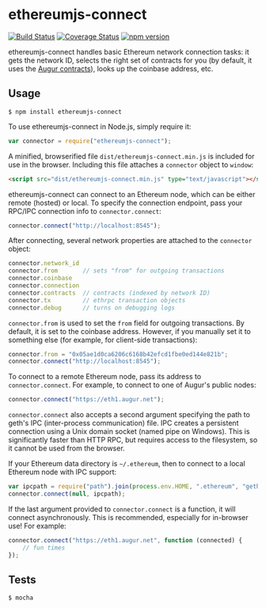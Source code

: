 ethereumjs-connect
==================

[![Build Status](https://travis-ci.org/ethereumjs/ethereumjs-connect.svg)](https://travis-ci.org/ethereumjs/ethereumjs-connect)
[![Coverage Status](https://coveralls.io/repos/ethereumjs/ethereumjs-connect/badge.svg?branch=master&service=github)](https://coveralls.io/github/ethereumjs/ethereumjs-connect?branch=master)
[![npm version](https://badge.fury.io/js/ethereumjs-connect.svg)](http://badge.fury.io/js/ethereumjs-connect)

ethereumjs-connect handles basic Ethereum network connection tasks: it gets the network ID, selects the right set of contracts for you (by default, it uses the [Augur contracts](https://github.com/AugurProject/augur-contracts)), looks up the coinbase address, etc.

Usage
-----
```
$ npm install ethereumjs-connect
```
To use ethereumjs-connect in Node.js, simply require it:
```javascript
var connector = require("ethereumjs-connect");
```
A minified, browserified file `dist/ethereumjs-connect.min.js` is included for use in the browser.  Including this file attaches a `connector` object to `window`:
```html
<script src="dist/ethereumjs-connect.min.js" type="text/javascript"></script>
```
ethereumjs-connect can connect to an Ethereum node, which can be either remote (hosted) or local.  To specify the connection endpoint, pass your RPC/IPC connection info to `connector.connect`:
```javascript
connector.connect("http://localhost:8545");
```
After connecting, several network properties are attached to the `connector` object:
```javascript
connector.network_id
connector.from       // sets "from" for outgoing transactions
connector.coinbase
connector.connection
connector.contracts  // contracts (indexed by network ID)
connector.tx         // ethrpc transaction objects
connector.debug      // turns on debugging logs
```
`connector.from` is used to set the `from` field for outgoing transactions.  By default, it is set to the coinbase address.  However, if you manually set it to something else (for example, for client-side transactions):
```javascript
connector.from = "0x05ae1d0ca6206c6168b42efcd1fbe0ed144e821b";
connector.connect("http://localhost:8545");
```
To connect to a remote Ethereum node, pass its address to `connector.connect`.  For example, to connect to one of Augur's public nodes:
```javascript
connector.connect("https://eth1.augur.net");
```
`connector.connect` also accepts a second argument specifying the path to geth's IPC (inter-process communication) file.  IPC creates a persistent connection using a Unix domain socket (named pipe on Windows).  This is significantly faster than HTTP RPC, but requires access to the filesystem, so it cannot be used from the browser.

If your Ethereum data directory is `~/.ethereum`, then to connect to a local Ethereum node with IPC support:
```javascript
var ipcpath = require("path").join(process.env.HOME, ".ethereum", "geth.ipc");
connector.connect(null, ipcpath);
```
If the last argument provided to `connector.connect` is a function, it will connect asynchronously.  This is recommended, especially for in-browser use!  For example:
```javascript
connector.connect("https://eth1.augur.net", function (connected) {
    // fun times
});
```

Tests
-----

```
$ mocha
```
